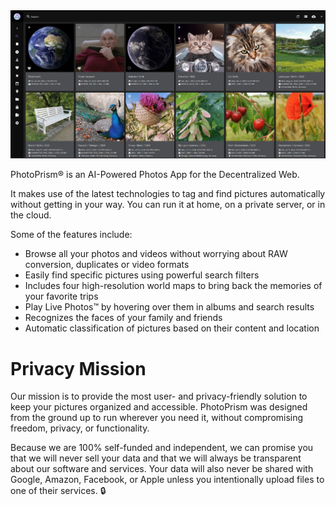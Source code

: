 
<img src="screenshot.png">

PhotoPrism® is an AI-Powered Photos App for the Decentralized Web.

It makes use of the latest technologies to tag and find pictures automatically without getting in your way. You can run it at home, on a private server, or in the cloud. 

Some of the features include:
- Browse all your photos and videos without worrying about RAW conversion, duplicates or video formats
- Easily find specific pictures using powerful search filters
- Includes four high-resolution world maps to bring back the memories of your favorite trips
- Play Live Photos™ by hovering over them in albums and search results
- Recognizes the faces of your family and friends
- Automatic classification of pictures based on their content and location

# Privacy Mission

Our mission is to provide the most user- and privacy-friendly solution to keep your pictures organized and accessible. PhotoPrism was designed from the ground up to run wherever you need it, without compromising freedom, privacy, or functionality.

Because we are 100% self-funded and independent, we can promise you that we will never sell your data and that we will always be transparent about our software and services. Your data will also never be shared with Google, Amazon, Facebook, or Apple unless you intentionally upload files to one of their services. 🔒

